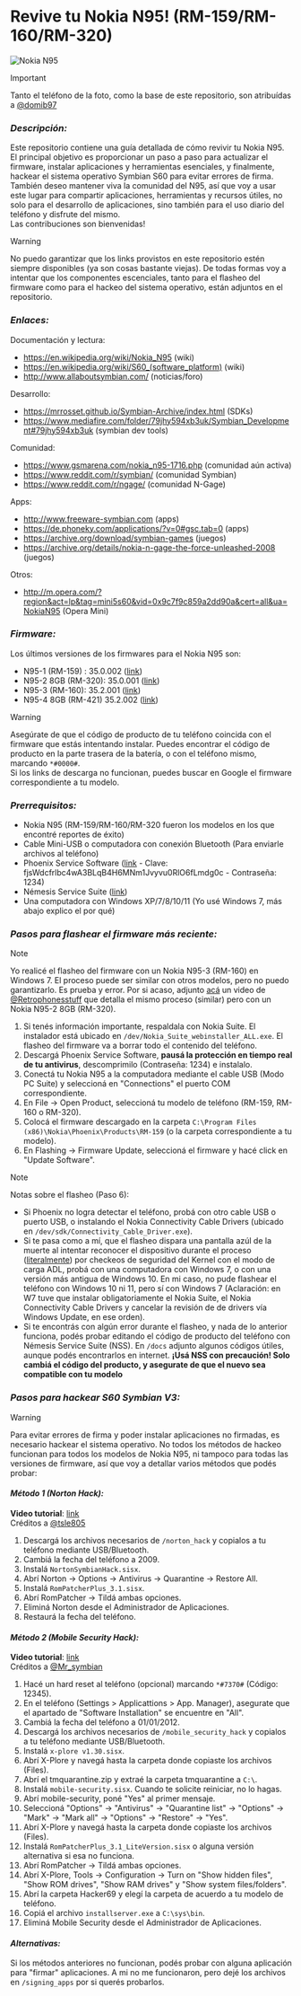 # Revive tu Nokia N95! (RM-159/RM-160/RM-320)

![Nokia N95](https://user-images.githubusercontent.com/27629528/111556514-1a841600-878b-11eb-8063-5d8cac57c0eb.jpg)

> [!IMPORTANT]
> Tanto el teléfono de la foto, como la base de este repositorio, son atribuídas a [@domib97](https://github.com/domib97)

### **_Descripción:_**

Este repositorio contiene una guía detallada de cómo revivir tu Nokia N95. El principal objetivo es proporcionar un paso a paso para actualizar el firmware, instalar aplicaciones y herramientas esenciales, y finalmente, hackear el sistema operativo Symbian S60 para evitar errores de firma. <br>
También deseo mantener viva la comunidad del N95, así que voy a usar este lugar para compartir aplicaciones, herramientas y recursos útiles, no solo para el desarrollo de aplicaciones, sino también para el uso diario del teléfono y disfrute del mismo.<br>
Las contribuciones son bienvenidas!

> [!WARNING]
> No puedo garantizar que los links provistos en este repositorio estén siempre disponibles (ya son cosas bastante viejas). De todas formas voy a intentar que los componentes escenciales, tanto para el flasheo del firmware como para el hackeo del sistema operativo, están adjuntos en el repositorio.

### **_Enlaces:_**

Documentación y lectura:
- https://en.wikipedia.org/wiki/Nokia_N95 (wiki)
- https://en.wikipedia.org/wiki/S60_(software_platform) (wiki)
- http://www.allaboutsymbian.com/ (noticias/foro)

Desarrollo:
- https://mrrosset.github.io/Symbian-Archive/index.html (SDKs)
- https://www.mediafire.com/folder/79jhy594xb3uk/Symbian_Development#79jhy594xb3uk (symbian dev tools)

Comunidad:
- https://www.gsmarena.com/nokia_n95-1716.php (comunidad aún activa)
- https://www.reddit.com/r/symbian/ (comunidad Symbian)
- https://www.reddit.com/r/ngage/ (comunidad N-Gage)

Apps:
- http://www.freeware-symbian.com (apps)
- https://de.phoneky.com/applications/?v=0#gsc.tab=0 (apps)
- https://archive.org/download/symbian-games (juegos)
- https://archive.org/details/nokia-n-gage-the-force-unleashed-2008 (juegos)

Otros:
- http://m.opera.com/?region&act=lp&tag=mini5s60&vid=0x9c7f9c859a2dd90a&cert=all&ua=NokiaN95 (Opera Mini)

### **_Firmware:_**

Los últimos versiones de los firmwares para el Nokia N95 son:
- N95-1 (RM-159) : 35.0.002 ([link](https://www.frendx.com/firmware/download-nokia-n95-rm-159-v35-0-002-stock-firmware-flash-file/))
- N95-2 8GB (RM-320): 35.0.001 ([link](https://www.frendx.com/firmware/download-nokia-n95-rm-320-v35-0-001-stock-firmware-flash-file/))
- N95-3 (RM-160): 35.2.001 ([link](https://www.frendx.com/firmware/download-nokia-n95-3-rm-160-v35-2-001-stock-firmware-flash-file/))
- N95-4 8GB (RM-421) 35.2.002 ([link](https://www.frendx.com/firmware/download-nokia-n95-rm-421-v20-2-005-stock-firmware-flash-file/))

> [!WARNING]
> Asegúrate de que el código de producto de tu teléfono coincida con el firmware que estás intentando instalar. Puedes encontrar el código de producto en la parte trasera de la batería, o con el teléfono mismo, marcando `*#0000#`. <br> Si los links de descarga no funcionan, puedes buscar en Google el firmware correspondiente a tu modelo.

### **_Prerrequisitos:_**

- Nokia N95 (RM-159/RM-160/RM-320 fueron los modelos en los que encontré reportes de éxito)
- Cable Mini-USB o computadora con conexión Bluetooth (Para enviarle archivos al teléfono)
- Phoenix Service Software ([link](https://mega.nz/file/tpkEVIhT) - Clave: fjsWdcfrlbc4wA3BLqB4H6MNm1Jvyvu0RlO6fLmdg0c - Contraseña: 1234)
- Némesis Service Suite ([link](https://archive.org/details/nemesis-service-nss))
- Una computadora con Windows XP/7/8/10/11 (Yo usé Windows 7, más abajo explico el por qué)

### **_Pasos para flashear el firmware más reciente:_**

> [!NOTE]
> Yo realicé el flasheo del firmware con un Nokia N95-3 (RM-160) en Windows 7. El proceso puede ser similar con otros modelos, pero no puedo garantizarlo. Es prueba y error. Por si acaso, adjunto [acá](https://www.youtube.com/watch?v=BOEaSA_fgTw&t=213s) un video de [@Retrophonesstuff](https://www.youtube.com/@Retrophonesstuff) que detalla el mismo proceso (similar) pero con un Nokia N95-2 8GB (RM-320).

1. Si tenés información importante, respaldala con Nokia Suite. El instalador está ubicado en `/dev/Nokia_Suite_webinstaller_ALL.exe`. El flasheo del firmware va a borrar todo el contenido del teléfono.
2. Descargá Phoenix Service Software, **pausá la protección en tiempo real de tu antivirus**, descomprimilo (Contraseña: 1234) e instalalo.
3. Conectá tu Nokia N95 a la computadora mediante el cable USB (Modo PC Suite) y seleccioná en "Connections" el puerto COM correspondiente.
4. En File -> Open Product, seleccioná tu modelo de teléfono (RM-159, RM-160 o RM-320).
5. Colocá el firmware descargado en la carpeta `C:\Program Files (x86)\Nokia\Phoenix\Products\RM-159` (o la carpeta correspondiente a tu modelo).
6. En Flashing -> Firmware Update, seleccioná el firmware y hacé click en "Update Software".

> [!NOTE]
> Notas sobre el flasheo (Paso 6):
> - Si Phoenix no logra detectar el teléfono, probá con otro cable USB o puerto USB, o instalando el Nokia Connectivity Cable Drivers (ubicado en `/dev/sdk/Connectivity_Cable_Driver.exe`).
> - Si te pasa como a mí, que el flasheo dispara una pantalla azúl de la muerte al intentar reconocer el dispositivo durante el proceso ([literalmente](/images/bsod.jpg)) por checkeos de seguridad del Kernel con el modo de carga ADL, probá con una computadora con Windows 7, o con una versión más antigua de Windows 10. En mi caso, no pude flashear el teléfono con Windows 10 ni 11, pero sí con Windows 7 (Aclaración: en W7 tuve que instalar obligatoriamente el Nokia Suite, el Nokia Connectivity Cable Drivers y cancelar la revisión de de drivers vía Windows Update, en ese orden).
> - Si te encontrás con algún error durante el flasheo, y nada de lo anterior funciona, podés probar editando el código de producto del teléfono con Némesis Service Suite (NSS). En `/docs` adjunto algunos códigos útiles, aunque podés encontrarlos en internet. **¡Usá NSS con precaución! Solo cambiá el código del producto, y asegurate de que el nuevo sea compatible con tu modelo**



### **_Pasos para hackear S60 Symbian V3:_**

> [!WARNING]
> Para evitar errores de firma y poder instalar aplicaciones no firmadas, es necesario hackear el sistema operativo. No todos los métodos de hackeo funcionan para todos los modelos de Nokia N95, ni tampoco para todas las versiones de firmware, así que voy a detallar varios métodos que podés probar:


#### **_Método 1 (Norton Hack):_**

**Video tutorial**: [link](https://www.youtube.com/watch?v=rttethei6xg)<br>
Créditos a [@tsle805](https://www.youtube.com/@tsle805)

1. Descargá los archivos necesarios de `/norton_hack` y copialos a tu teléfono mediante USB/Bluetooth.
2. Cambiá la fecha del teléfono a 2009.
3. Instalá `NortonSymbianHack.sisx`.
4. Abrí Norton -> Options -> Antivirus -> Quarantine -> Restore All.
5. Instalá `RomPatcherPlus_3.1.sisx`.
6. Abrí RomPatcher -> Tildá ambas opciones.
7. Eliminá Norton desde el Administrador de Aplicaciones.
8. Restaurá la fecha del teléfono.

#### **_Método 2 (Mobile Security Hack):_**

**Video tutorial**: [link](https://www.youtube.com/watch?v=UJJICzbk3TA)<br>
Créditos a [@Mr_symbian](https://www.youtube.com/@Mr_symbian)

1. Hacé un hard reset al teléfono (opcional) marcando `*#7370#` (Código: 12345).
2. En el teléfono (Settings > Applicattions > App. Manager), asegurate que el apartado de "Software Installation" se encuentre en "All".
3. Cambiá la fecha del teléfono a 01/01/2012.
4. Descargá los archivos necesarios de `/mobile_security_hack` y copialos a tu teléfono mediante USB/Bluetooth.
5. Instalá `x-plore v1.30.sisx`.
6. Abrí X-Plore y navegá hasta la carpeta donde copiaste los archivos (Files).
7. Abrí el tmquarantine.zip y extraé la carpeta tmquarantine a `C:\`.
8. Instalá `mobile-security.sisx`. Cuando te solicite reiniciar, no lo hagas.
9. Abrí mobile-security, poné "Yes" al primer mensaje.
10. Seleccioná "Options" -> "Antivirus" -> "Quarantine list" -> "Options" -> "Mark" -> "Mark all" -> "Options" -> "Restore" -> "Yes".
11. Abrí X-Plore y navegá hasta la carpeta donde copiaste los archivos (Files).
12. Instalá `RomPatcherPlus_3.1_LiteVersion.sisx` o alguna versión alternativa si esa no funciona.
13. Abrí RomPatcher -> Tildá ambas opciones.
14. Abrí X-Plore, Tools -> Configuration -> Turn on "Show hidden files", "Show ROM drives", "Show RAM drives" y "Show system files/folders".
15. Abrí la carpeta Hacker69 y elegí la carpeta de acuerdo a tu modelo de teléfono.
16. Copiá el archivo `installserver.exe` a `C:\sys\bin`.
17. Eliminá Mobile Security desde el Administrador de Aplicaciones.

#### **_Alternativas:_**

Si los métodos anteriores no funcionan, podés probar con alguna aplicación para "firmar" aplicaciones. A mi no me funcionaron, pero dejé los archivos en `/signing_apps` por si querés probarlos.